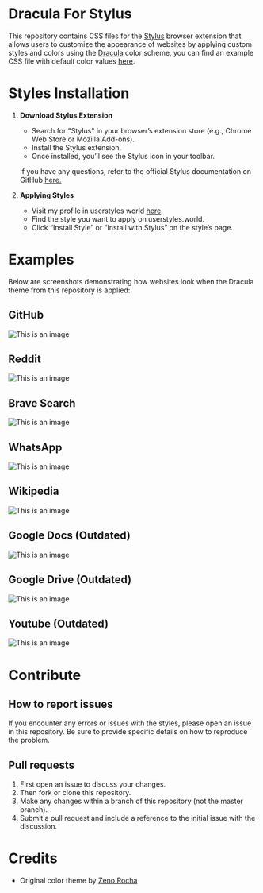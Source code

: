 # Dracula For Stylus
This repository contains CSS files for the [Stylus](https://github.com/openstyles/stylus) browser extension that allows users to customize the appearance of websites by applying custom styles and colors using the [Dracula](https://github.com/dracula/dracula-theme) color scheme, you can find an example CSS file with default color values [here](example.css).

# Styles Installation

1. **Download Stylus Extension**
   - Search  for "Stylus" in your browser’s extension store (e.g., Chrome Web Store or Mozilla Add-ons).
   - Install the Stylus extension. 
   - Once installed, you’ll see the Stylus icon in your toolbar.

    If you have any questions, refer to the official Stylus documentation on GitHub [here.](https://github.com/openstyles/stylus/blob/master/README.md)

2. **Applying Styles**
   - Visit my profile in userstyles world [here](https://userstyles.world/user/druxorey).
   - Find the style you want to apply on userstyles.world.
   - Click “Install Style” or “Install with Stylus” on the style’s page.

# Examples
Below are screenshots demonstrating how websites look when the Dracula theme from this repository is applied:

## GitHub
![This is an image](/resources/dracula-for-github.webp)

## Reddit
![This is an image](/resources/dracula-for-reddit.webp)

## Brave Search
![This is an image](/resources/dracula-for-brave.webp)

## WhatsApp
![This is an image](/resources/dracula-for-whatsapp.webp)

## Wikipedia
![This is an image](/resources/dracula-for-wikipedia.webp)

## Google Docs (Outdated)
![This is an image](/resources/dracula-for-google-docs.webp)

## Google Drive (Outdated)
![This is an image](/resources/dracula-for-google-drive.webp)

## Youtube (Outdated)
![This is an image](/resources/dracula-for-youtube.webp)

# Contribute

## How to report issues 
If you encounter any errors or issues with the styles, please open an issue in this repository. Be sure to provide specific details on how to reproduce the problem.

## Pull requests
1. First open an issue to discuss your changes.
2. Then fork or clone this repository.
3. Make any changes within a branch of this repository (not the master branch).
4. Submit a pull request and include a reference to the initial issue with the discussion.

# Credits
- Original color theme by [Zeno Rocha](https://github.com/dracula/dracula-theme)
